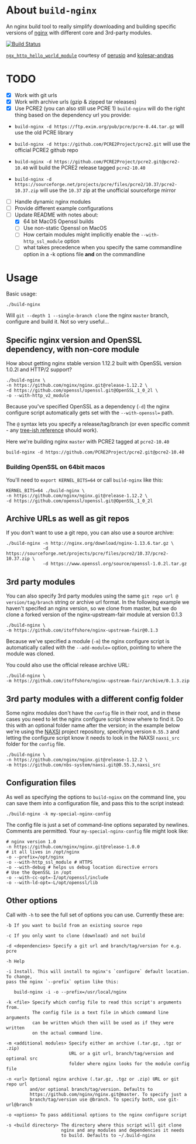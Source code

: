 # About `build-nginx`
An nginx build tool to really simplify downloading and building specific versions of [nginx](http://nginx.org/) with different core and 3rd-party modules.

[![Build Status](https://travis-ci.org/jaygooby/build-nginx.svg?branch=master)](https://travis-ci.org/jaygooby/build-nginx)

[`ngx_http_hello_world_module`](https://github.com/jaygooby/build-nginx/tree/hello-world-module) courtesy of [perusio](https://github.com/perusio/nginx-hello-world-module) and [kolesar-andras](https://github.com/kolesar-andras/nginx-hello-world-module/tree/content-length)

# TODO                                                                                                                                    

  - [x] Work with git urls
  - [x] Work with archive urls (gzip & zipped tar releases)
  - [x] Use PCRE2 (you can also still use PCRE 1) `build-nginx` will do the right thing based on the dependency url you provide:
  * `build-nginx -d https://ftp.exim.org/pub/pcre/pcre-8.44.tar.gz` will use the old PCRE library

  * `build-nginx -d https://github.com/PCRE2Project/pcre2.git` will use the official PCRE2 github repo

  * `build-nginx -d https://github.com/PCRE2Project/pcre2.git@pcre2-10.40` will build the PCRE2 release tagged `pcre2-10.40`

  * `build-nginx -d https://sourceforge.net/projects/pcre/files/pcre2/10.37/pcre2-10.37.zip` will use the `10.37` zip at the unofficial sourceforge mirror
  - [ ] Handle dynamic nginx modules
  - [ ] Provide different example configurations
  - [ ] Update README with notes about:
    - [x] 64 bit MacOS Openssl builds
    - [ ] Use non-static Openssl on MacOS
    - [ ] How certain modules might implicitly enable the `--with-http_ssl_module` option
    - [ ] what takes precedence when you specify the same commandline option in a -k options file **and** on the commandline

# Usage
Basic usage:

```
./build-nginx
```

Will `git --depth 1 --single-branch clone` the nginx `master` branch, configure and build it. Not so very useful...

## Specific nginx version and OpenSSL dependency, with non-core module
How about getting nginx stable version 1.12.2 built with OpenSSL version 1.0.2l and HTTP/2 support?

```
./build-nginx \
-n https://github.com/nginx/nginx.git@release-1.12.2 \
-d https://github.com/openssl/openssl.git@OpenSSL_1_0_2l \
-o --with-http_v2_module
```

Because you've specified OpenSSL as a dependency (`-d`) the nginx configure script automatically gets set with the `--with-openssl=` path.

The `@` syntax lets you specify a release/tag/branch (or even specific commit - any [tree-ish reference](https://git-scm.com/docs/gitglossary#gitglossary-aiddeftree-ishatree-ishalsotreeish) should work).

Here we're building nginx `master` with PCRE2 tagged at `pcre2-10.40`

```
build-nginx -d https://github.com/PCRE2Project/pcre2.git@pcre2-10.40
```

### Building OpenSSL on 64bit macos
You'll need to `export KERNEL_BITS=64` or call `build-nginx` like this:

```
KERNEL_BITS=64 ./build-nginx \
-n https://github.com/nginx/nginx.git@release-1.12.2 \
-d https://github.com/openssl/openssl.git@OpenSSL_1_0_2l
```

## Archive URLs as well as git repos
If you don't want to use a git repo, you can also use a source archive:

```
./build-nginx -n http://nginx.org/download/nginx-1.13.6.tar.gz \
              -d https://sourceforge.net/projects/pcre/files/pcre2/10.37/pcre2-10.37.zip \
              -d https://www.openssl.org/source/openssl-1.0.2l.tar.gz
```

## 3rd party modules
You can also specify 3rd party modules using the same `git repo url @ version/tag/branch` string or archive url format. In the following example we haven't specifed an nginx version, so we clone from master, but we do clone a forked version of the nginx-upstream-fair module at version 0.1.3

```
./build-nginx \
-m https://github.com/itoffshore/nginx-upstream-fair@0.1.3
```

Because we've specified a module (`-m`) the nginx configure script is automatically called with the `--add-module=` option, pointing to where the module was cloned.

You could also use the official release archive URL:

```
./build-nginx \
-m https://github.com/itoffshore/nginx-upstream-fair/archive/0.1.3.zip
```

## 3rd party modules with a different config folder
Some nginx modules don't have the `config` file in their root, and in these cases you need to let the nginx configure script know where to find it. Do this with an optional folder name after the version; in the example below we're using the [NAXSI](https://github.com/nbs-system/naxsi) project repository, specifying version `0.55.3` and letting the configure script know it needs to look in the NAXSI `naxsi_src` folder for the `config` file.

```
./build-nginx \
-n https://github.com/nginx/nginx.git@release-1.12.2 \
-m https://github.com/nbs-system/naxsi.git@0.55.3,naxsi_src
```

## Configuration files
As well as specifying the options to `build-nginx` on the command line, you can save them into a configuration file, and pass this to the script instead:

```
./build-nginx -k my-special-nginx-config
```

The config file is just a set of command-line options separated by newlines. Comments are permitted. Your `my-special-nginx-config` file might look like:

```
# nginx version 1.0
-n https://github.com/nginx/nginx.git@release-1.0.0
# it all lives in /opt/nginx
-o --prefix=/opt/nginx
-o --with-http_ssl_module # HTTPS
-o --with-debug # helps us debug location directive errors
# Use the OpenSSL in /opt
-o --with-cc-opt=-I/opt/openssl/include
-o --with-ld-opt=-L/opt/openssl/lib
```

## Other options
Call with `-h` to see the full set of options you can use. Currently these are:

```
-b If you want to build from an existing source repo

-c If you only want to clone (download) and not build

-d <dependencies> Specify a git url and branch/tag/version for e.g. pcre

-h Help

-i Install. This will install to nginx's `configure` default location. To change,
pass the nginx `--prefix` option like this:

   build-nginx -i -o --prefix=/usr/local/nginx

-k <file> Specify which config file to read this script's arguments from.
          The config file is a text file in which command line arguments
          can be written which then will be used as if they were written
          on the actual command line.

-m <additional modules> Specify either an archive (.tar.gz, .tgz or .zip)
                        URL or a git url, branch/tag/version and optional src
                        folder where nginx looks for the module config file

-n <url> Optional nginx archive (.tar.gz, .tgz or .zip) URL or git repo url
         and/or optional branch/tag/version. Defaults to
         https://github.com/nginx/nginx.git@master. To specify just a
         branch/tag/version use @branch. To specify both, use git-url@branch

-o <options> To pass additional options to the nginx configure script

-s <build directory> The directory where this script will git clone
                     nginx and any modules and dependencies it needs
                     to build. Defaults to ~/.build-nginx
```
